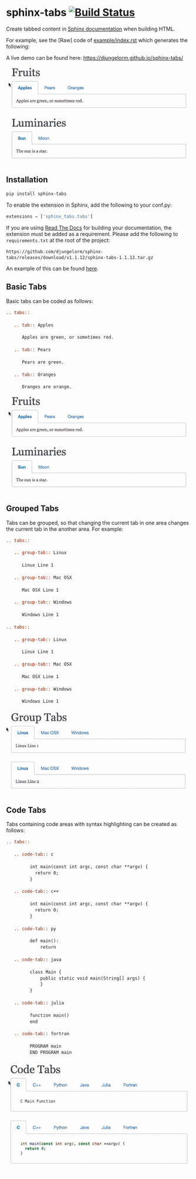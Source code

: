 sphinx-tabs [![Build Status](https://travis-ci.org/djungelorm/sphinx-tabs.svg?branch=master)](https://travis-ci.org/djungelorm/sphinx-tabs)
========================================

Create tabbed content in [Sphinx documentation](http://www.sphinx-doc.org) when building HTML.

For example, see the [Raw] code of [example/index.rst](example/index.rst) which generates the following:

A live demo can be found here: https://djungelorm.github.io/sphinx-tabs/

![Tabs](/images/tabs.gif)

Installation
----------------------------------------

```bash
pip install sphinx-tabs
```

To enable the extension in Sphinx, add the following to your conf.py:

```python
extensions = ['sphinx_tabs.tabs']
```

If you are using [Read The Docs](https://readthedocs.org/) for building your documentation, the extension must be added as a requirement. Please add the following to `requirements.txt` at the root of the project:
```
https://github.com/djungelorm/sphinx-tabs/releases/download/v1.1.12/sphinx-tabs-1.1.13.tar.gz
``` 

An example of this can be found [here](https://github.com/djungelorm/sphinx-tabs-rtd-test/blob/master/requirements.txt).

Basic Tabs
----------------------------------------

Basic tabs can be coded as follows:

```rst
.. tabs::

   .. tab:: Apples

      Apples are green, or sometimes red.

   .. tab:: Pears

      Pears are green.

   .. tab:: Oranges

      Oranges are orange.
```

![Tabs](/images/tabs.gif)

Grouped Tabs
----------------------------------------

Tabs can be grouped, so that changing the current tab in one area changes the current tab in the
another area. For example:

```rst
.. tabs::

   .. group-tab:: Linux

      Linux Line 1

   .. group-tab:: Mac OSX

      Mac OSX Line 1

   .. group-tab:: Windows

      Windows Line 1

.. tabs::

   .. group-tab:: Linux

      Linux Line 1

   .. group-tab:: Mac OSX

      Mac OSX Line 1

   .. group-tab:: Windows

      Windows Line 1
```

![Group Tabs](/images/groupTabs.gif)

Code Tabs
----------------------------------------

Tabs containing code areas with syntax highlighting can be created as follows:

```rst
.. tabs::

   .. code-tab:: c

         int main(const int argc, const char **argv) {
           return 0;
         }

   .. code-tab:: c++

         int main(const int argc, const char **argv) {
           return 0;
         }

   .. code-tab:: py

         def main():
             return

   .. code-tab:: java

         class Main {
             public static void main(String[] args) {
             }
         }

   .. code-tab:: julia

         function main()
         end

   .. code-tab:: fortran

         PROGRAM main
         END PROGRAM main
```

![Code Tabs](/images/codeTabs.gif)
